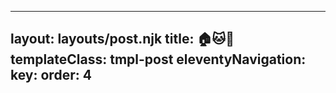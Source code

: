  ---
 layout: layouts/post.njk
 title: 🏠🐱💞
 templateClass: tmpl-post
 eleventyNavigation:
   key:
   order: 4
 ---

